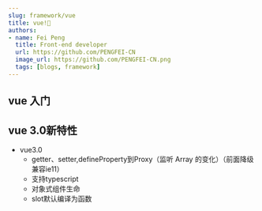 ```yaml
---
slug: framework/vue
title: vue!🎈
authors:
- name: Fei Peng
  title: Front-end developer
  url: https://github.com/PENGFEI-CN
  image_url: https://github.com/PENGFEI-CN.png
  tags: [blogs, framework]
---
```


## vue 入门
## vue 3.0新特性
* vue3.0
    * getter、setter,defineProperty到Proxy（监听 Array 的变化）（前面降级兼容ie11）
    * 支持typescript
    * 对象式组件生命
    * slot默认编译为函数
